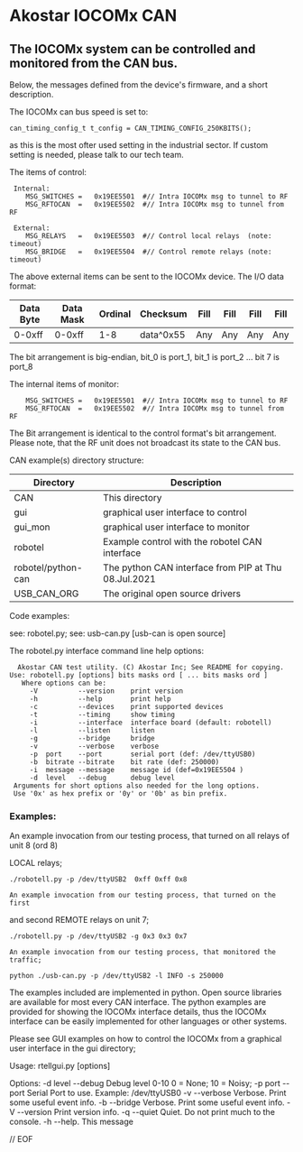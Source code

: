 # Akostar IOCOMx CAN

## The IOCOMx system can be controlled and monitored from the CAN bus.

 Below, the messages defined from the device's firmware, and a short description.

The IOCOMx can bus speed is set to:

`can_timing_config_t t_config = CAN_TIMING_CONFIG_250KBITS();`

as this is the most ofter used setting in the industrial sector. If custom setting
is needed, please talk to our tech team.

 The items of control:
```
 Internal:
    MSG_SWITCHES =   0x19EE5501  #// Intra IOCOMx msg to tunnel to RF
    MSG_RFTOCAN  =   0x19EE5502  #// Intra IOCOMx msg to tunnel from RF

 External:
    MSG_RELAYS   =   0x19EE5503  #// Control local relays  (note: timeout)
    MSG_BRIDGE   =   0x19EE5504  #// Control remote relays (note: timeout)

```

The above external items can be sent to the IOCOMx device. The I/O data format:

Data Byte | Data Mask  | Ordinal | Checksum   | Fill | Fill | Fill | Fill
------    | -------    | ---     | ---        | ---  | --   | --   | ---
0-0xff    | 0-0xff     | 1-8     |  data^0x55 | Any  | Any  | Any  | Any

 The bit arrangement is big-endian, bit_0 is port_1, bit_1 is port_2 ... bit 7 is port_8

  The internal items of monitor:

```
    MSG_SWITCHES =   0x19EE5501  #// Intra IOCOMx msg to tunnel to RF
    MSG_RFTOCAN  =   0x19EE5502  #// Intra IOCOMx msg to tunnel from RF

```

  The Bit arrangement is identical to the control format's bit arrangement. Please note, that the
 RF unit does not broadcast its state to the CAN bus.

 CAN example(s) directory structure:

Directory                   |  Description
--------------------------- |  --------------------------------
CAN                         | This directory
gui                         | graphical user interface to control
gui_mon                     | graphical user interface to monitor
robotel                     | Example control with the robotel CAN interface
robotel/python-can          | The python CAN interface from PIP at Thu 08.Jul.2021
USB_CAN_ORG                 | The original open source drivers

Code examples:

  see: robotel.py; see: usb-can.py [usb-can is open source]

 The robotel.py interface command line help options:

      Akostar CAN test utility. (C) Akostar Inc; See README for copying.
    Use: robotell.py [options] bits masks ord [ ... bits masks ord ]
       Where options can be:
         -V          --version    print version
         -h          --help       print help
         -c          --devices    print supported devices
         -t          --timing     show timing
         -i          --interface  interface board (default: robotell)
         -l          --listen     listen
         -g          --bridge     bridge
         -v          --verbose    verbose
         -p  port    --port       serial port (def: /dev/ttyUSB0)
         -b  bitrate --bitrate    bit rate (def: 250000)
         -i  message --message    message id (def=0x19EE5504 )
         -d  level   --debug      debug level
     Arguments for short options also needed for the long options.
     Use '0x' as hex prefix or '0y' or '0b' as bin prefix.

### Examples:

   An example invocation from our testing process, that turned on all relays of unit 8 (ord 8)

   LOCAL relays;

    ./robotell.py -p /dev/ttyUSB2  0xff 0xff 0x8

    An example invocation from our testing process, that turned on the first
   and second REMOTE relays on unit 7;

    ./robotell.py -p /dev/ttyUSB2 -g 0x3 0x3 0x7

    An example invocation from our testing process, that monitored the traffic;

    python ./usb-can.py -p /dev/ttyUSB2 -l INFO -s 250000


  The examples included are implemented in python. Open source libraries are available for
most every CAN interface. The python examples are provided for showing the IOCOMx
interface details, thus the IOCOMx interface can be easily implemented for other
languages or other systems.

 Please see GUI examples on how to control the IOCOMx from a graphical user interface in the
gui directory;

Usage: rtellgui.py [options]

Options:
   -d level  --debug    Debug level 0-10   0 = None; 10 = Noisy;
   -p port   --port     Serial Port to use. Example: /dev/ttyUSB0
   -v        --verbose  Verbose.  Print some useful event info.
   -b        --bridge   Verbose.  Print some useful event info.
   -V        --version  Print version info.
   -q        --quiet    Quiet. Do not print much to the console.
   -h        --help.    This message

// EOF

